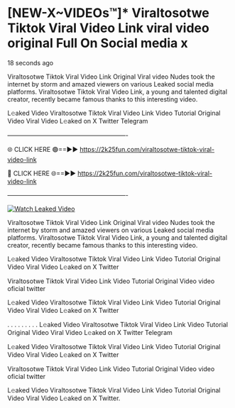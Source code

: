 # [NEW-X~VIDEOs™]* Viraltosotwe Tiktok Viral Video Link viral video original Full On Social media x

18 seconds ago

Viraltosotwe Tiktok Viral Video Link Original Viral video Nudes took the internet by storm and amazed viewers on various Leaked social media platforms. Viraltosotwe Tiktok Viral Video Link, a young and talented digital creator, recently became famous thanks to this interesting video.

L𝚎aked Video Viraltosotwe Tiktok Viral Video Link Video Tutorial Original Video Viral Video L𝚎aked on X Twitter Telegram

———————————————————-

🌐 CLICK HERE 🟢==►► https://2k25fun.com/viraltosotwe-tiktok-viral-video-link

🔴 CLICK HERE 🌐==►► https://2k25fun.com/viraltosotwe-tiktok-viral-video-link

———————————————————-

[![Watch Leaked Video](https://miro.medium.com/v2/resize:fit:828/format:webp/1*cilzJN44JGOrTw9NJCrNHA.gif "Watch Leaked Video")](https://2k25fun.com/viraltosotwe-tiktok-viral-video-link)

Viraltosotwe Tiktok Viral Video Link Original Viral video Nudes took the internet by storm and amazed viewers on various Leaked social media platforms. Viraltosotwe Tiktok Viral Video Link, a young and talented digital creator, recently became famous thanks to this interesting video.

L𝚎aked Video Viraltosotwe Tiktok Viral Video Link Video Tutorial Original Video Viral Video L𝚎aked on X Twitter

Viraltosotwe Tiktok Viral Video Link Video Tutorial Original Video video oficial twitter

L𝚎aked Video Viraltosotwe Tiktok Viral Video Link Video Tutorial Original Video Viral Video L𝚎aked on X Twitter

. . . . . . . . . L𝚎aked Video Viraltosotwe Tiktok Viral Video Link Video Tutorial Original Video Viral Video L𝚎aked on X Twitter Telegram

L𝚎aked Video Viraltosotwe Tiktok Viral Video Link Video Tutorial Original Video Viral Video L𝚎aked on X Twitter

Viraltosotwe Tiktok Viral Video Link Video Tutorial Original Video video oficial twitter

L𝚎aked Video Viraltosotwe Tiktok Viral Video Link Video Tutorial Original Video Viral Video L𝚎aked on X Twitter.